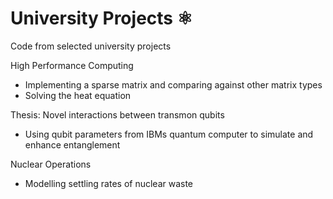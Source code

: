 # University Projects ⚛️
Code from selected university projects 

High Performance Computing 
- Implementing a sparse matrix and comparing against other matrix types 
- Solving the heat equation

Thesis: Novel interactions between transmon qubits
- Using qubit parameters from IBMs quantum computer to simulate and enhance entanglement

Nuclear Operations
- Modelling settling rates of nuclear waste
